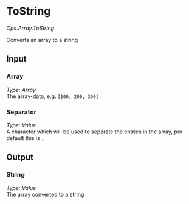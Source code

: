 # ToString

*Ops.Array.ToString*  

Converts an array to a string

## Input

### Array

*Type: Array*  
The array-data, e.g. `[100, 200, 300]`

### Separator

*Type: Value*  
A character which will be used to separate the entries in the array, per default this is `,`

## Output

### String

*Type: Value*  
The array converted to a string
